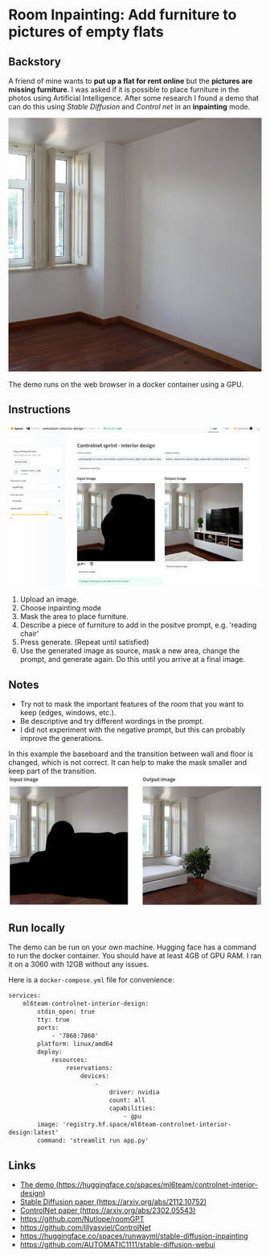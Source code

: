 # Room Inpainting: Add furniture to pictures of empty flats

## Backstory

A friend of mine wants to **put up a flat for rent online** but the **pictures are missing furniture**. I was asked if it is possible to place furniture in the photos using Artificial Intelligence. After some research I found a demo that can do this using *Stable Diffusion* and *Control net* in an **inpainting** mode.


![empty_room_1.jpg](images/empty_room_1.jpg)

The demo runs on the web browser in a docker container using a GPU.

## Instructions

![overview.png](images/overview.png)


1. Upload an image.
2. Choose inpainting mode
3. Mask the area to place furniture.
4. Describe a piece of furniture to add in the positve prompt, e.g. 'reading chair'
5. Press generate. (Repeat until satisfied)
6. Use the generated image as source, mask a new area, change the prompt, and generate again. Do this until you arrive at a final image.

## Notes

- Try not to mask the important features of the room that you want to keep (edges, windows, etc.).
- Be descriptive and try different wordings in the prompt.
- I did not experiment with the negative prompt, but this can probably improve the generations.

In this example the baseboard and the transition between wall and floor is changed, which is not correct. It can help to make the mask smaller and keep part of the transition.
![problem.png](images/problem.png)


## Run locally

The demo can be run on your own machine. Hugging face has a command to run the docker container. You should have at least 4GB of GPU RAM. I ran it on a 3060 with 12GB without any issues.

Here is a `docker-compose.yml` file for convenience:
```
services:
    ml6team-controlnet-interior-design:
        stdin_open: true
        tty: true
        ports:
            - '7860:7860'
        platform: linux/amd64
        deploy:
            resources:
                reservations:
                    devices:
                        -
                            driver: nvidia
                            count: all
                            capabilities:
                                - gpu
        image: 'registry.hf.space/ml6team-controlnet-interior-design:latest'
        command: 'streamlit run app.py'
```

## Links
- [The demo (https://huggingface.co/spaces/ml6team/controlnet-interior-design)](https://huggingface.co/spaces/ml6team/controlnet-interior-design)
- [Stable Diffusion paper (https://arxiv.org/abs/2112.10752)](https://arxiv.org/abs/2112.10752)
- [ControlNet paper (https://arxiv.org/abs/2302.05543)](https://arxiv.org/abs/2302.05543)
- https://github.com/Nutlope/roomGPT
- https://github.com/lllyasviel/ControlNet
- https://huggingface.co/spaces/runwayml/stable-diffusion-inpainting
- https://github.com/AUTOMATIC1111/stable-diffusion-webui
